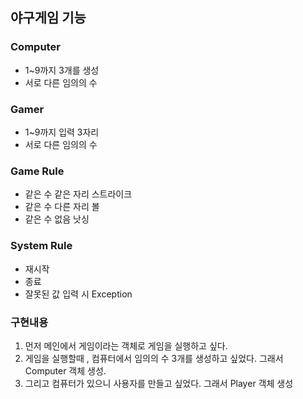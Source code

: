## 야구게임 기능

### Computer
* 1~9까지 3개를 생성
* 서로 다른 임의의 수 

### Gamer
* 1~9까지 입력 3자리
* 서로 다른 임의의 수

### Game Rule
* 같은 수 같은 자리 스트라이크
* 같은 수 다른 자리 볼
* 같은 수 없음 낫싱

### System Rule
* 재시작
* 종료
* 잘못된 값 입력 시 Exception


### 구현내용
1. 먼저 메인에서 게임이라는 객체로 게임을 실행하고 싶다.
2. 게임을 실행할때 , 컴퓨터에서 임의의 수 3개를 생성하고 싶었다. 그래서 Computer 객체 생성.
3. 그리고 컴퓨터가 있으니 사용자를 만들고 싶었다. 그래서 Player 객체 생성